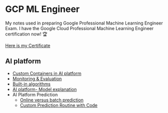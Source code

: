 # GCP ML Engineer

My notes used in preparing Google Professional Machine Learning Engineer Exam. I have the Google Cloud Professional Machine Learning Engineer certification now! 🏆

[Here is my Certificate](https://www.credential.net/2e923cd0-dea6-46ef-8db1-402aaaa69d64?key=ebc95ea03d3207f53b0ef127d8f9a40287cb64fd3f24f696f6beaaf02a6d825e)

## AI platform

- [Custom Containers in AI platform](https://github.com/rshah1990/GCP_ML/tree/main/AI%20Platform/Custom%20containers)
- [Monitoring & Evaluation](https://github.com/rshah1990/GCP_ML/tree/main/AI%20Platform/Monitoring_Evaluation)
- [Built-in algorithms](https://github.com/rshah1990/GCP_ML/tree/main/AI%20Platform/build-in-algo)
- [AI platform- Model explanation](https://github.com/rshah1990/GCP_ML/tree/main/AI%20Platform/explanation)
- AI Platform Prediction 
  - [Online versus batch prediction](https://github.com/rshah1990/GCP_ML/tree/main/AI%20Platform/predictions)
  - [Custom Prediction Routine with Code](https://github.com/rshah1990/GCP_ML/tree/main/AI%20Platform/predictions/custom_prediction_routine)
